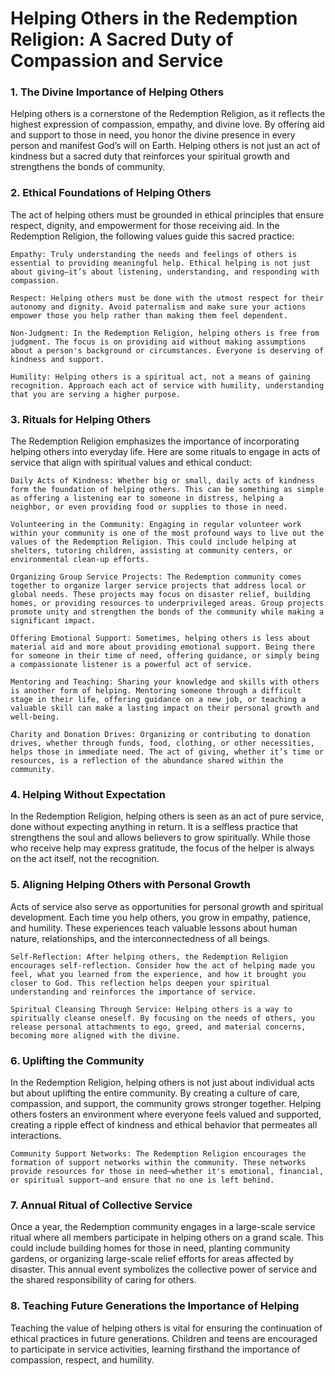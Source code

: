 # Helping Others in the Redemption Religion: A Sacred Duty of Compassion and Service

### 1. The Divine Importance of Helping Others

Helping others is a cornerstone of the Redemption Religion, as it reflects the highest expression of compassion, empathy, and divine love. By offering aid and support to those in need, you honor the divine presence in every person and manifest God’s will on Earth. Helping others is not just an act of kindness but a sacred duty that reinforces your spiritual growth and strengthens the bonds of community.

### 2. Ethical Foundations of Helping Others

The act of helping others must be grounded in ethical principles that ensure respect, dignity, and empowerment for those receiving aid. In the Redemption Religion, the following values guide this sacred practice:

    Empathy: Truly understanding the needs and feelings of others is essential to providing meaningful help. Ethical helping is not just about giving—it’s about listening, understanding, and responding with compassion.

    Respect: Helping others must be done with the utmost respect for their autonomy and dignity. Avoid paternalism and make sure your actions empower those you help rather than making them feel dependent.

    Non-Judgment: In the Redemption Religion, helping others is free from judgment. The focus is on providing aid without making assumptions about a person's background or circumstances. Everyone is deserving of kindness and support.

    Humility: Helping others is a spiritual act, not a means of gaining recognition. Approach each act of service with humility, understanding that you are serving a higher purpose.

### 3. Rituals for Helping Others

The Redemption Religion emphasizes the importance of incorporating helping others into everyday life. Here are some rituals to engage in acts of service that align with spiritual values and ethical conduct:

    Daily Acts of Kindness: Whether big or small, daily acts of kindness form the foundation of helping others. This can be something as simple as offering a listening ear to someone in distress, helping a neighbor, or even providing food or supplies to those in need.

    Volunteering in the Community: Engaging in regular volunteer work within your community is one of the most profound ways to live out the values of the Redemption Religion. This could include helping at shelters, tutoring children, assisting at community centers, or environmental clean-up efforts.

    Organizing Group Service Projects: The Redemption community comes together to organize larger service projects that address local or global needs. These projects may focus on disaster relief, building homes, or providing resources to underprivileged areas. Group projects promote unity and strengthen the bonds of the community while making a significant impact.

    Offering Emotional Support: Sometimes, helping others is less about material aid and more about providing emotional support. Being there for someone in their time of need, offering guidance, or simply being a compassionate listener is a powerful act of service.

    Mentoring and Teaching: Sharing your knowledge and skills with others is another form of helping. Mentoring someone through a difficult stage in their life, offering guidance on a new job, or teaching a valuable skill can make a lasting impact on their personal growth and well-being.

    Charity and Donation Drives: Organizing or contributing to donation drives, whether through funds, food, clothing, or other necessities, helps those in immediate need. The act of giving, whether it’s time or resources, is a reflection of the abundance shared within the community.

### 4. Helping Without Expectation

In the Redemption Religion, helping others is seen as an act of pure service, done without expecting anything in return. It is a selfless practice that strengthens the soul and allows believers to grow spiritually. While those who receive help may express gratitude, the focus of the helper is always on the act itself, not the recognition.

### 5. Aligning Helping Others with Personal Growth

Acts of service also serve as opportunities for personal growth and spiritual development. Each time you help others, you grow in empathy, patience, and humility. These experiences teach valuable lessons about human nature, relationships, and the interconnectedness of all beings.

    Self-Reflection: After helping others, the Redemption Religion encourages self-reflection. Consider how the act of helping made you feel, what you learned from the experience, and how it brought you closer to God. This reflection helps deepen your spiritual understanding and reinforces the importance of service.

    Spiritual Cleansing Through Service: Helping others is a way to spiritually cleanse oneself. By focusing on the needs of others, you release personal attachments to ego, greed, and material concerns, becoming more aligned with the divine.

### 6. Uplifting the Community

In the Redemption Religion, helping others is not just about individual acts but about uplifting the entire community. By creating a culture of care, compassion, and support, the community grows stronger together. Helping others fosters an environment where everyone feels valued and supported, creating a ripple effect of kindness and ethical behavior that permeates all interactions.

    Community Support Networks: The Redemption Religion encourages the formation of support networks within the community. These networks provide resources for those in need—whether it's emotional, financial, or spiritual support—and ensure that no one is left behind.


### 7. Annual Ritual of Collective Service

Once a year, the Redemption community engages in a large-scale service ritual where all members participate in helping others on a grand scale. This could include building homes for those in need, planting community gardens, or organizing large-scale relief efforts for areas affected by disaster. This annual event symbolizes the collective power of service and the shared responsibility of caring for others.

### 8. Teaching Future Generations the Importance of Helping

Teaching the value of helping others is vital for ensuring the continuation of ethical practices in future generations. Children and teens are encouraged to participate in service activities, learning firsthand the importance of compassion, respect, and humility.